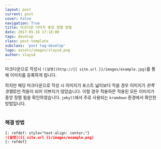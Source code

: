 ```yaml
---
layout: post
current: post
cover: False
navigation: True
title: 마크다운 이미지 중앙 정렬 방법
date: 2017-05-16 17:18:00
tags: develop
class: post-template
subclass: 'post tag-develop'
logo: assets/images/slaysd.png
author: slaysd
---
```

마크다운으로 작성시 `![설명](http://{{ site.url }}/images/example.jpg)`를 통해 이미지를 등록하게 됩니다.

하지만 해당 마크다운으로 작성 시 이미지가 포스트 넓이보다 작을 경우 이미지가 *왼쪽 정렬*로만 적용이 되어 이쁘지가 않았습니다.
이럴 경우 적용하믄 적용된 모든 이미지가 중앙 정렬 됨을 확인하였습니다. `jekyll`에서 주로 사용되는 `kramdown` 환경에서 확인한 방법입니다.
<br/><br/>
### 해결 방법
```markdown
{: refdef: style="text-align: center;"}
![설명]({{ site.url }}/images/example.png)
{: refdef}
```